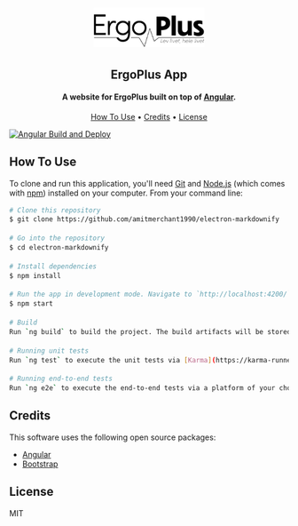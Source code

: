 <h1 align="center">
  <a href="http://www.ergoplus.dk"><img src="https://raw.githubusercontent.com/larsk7cdk/ergoplus-app/main/public/assets/images/logosort.png" alt="ErgoPlus" width="200"></a> 
</h1>

<h2 align="center">ErgoPlus App</h2>

<h4 align="center">A website for ErgoPlus built on top of <a href="http://angular.io" target="_blank">Angular</a>.</h4>

<p align="center">
  <a href="#how-to-use">How To Use</a> •
  <a href="#credits">Credits</a> •
  <a href="#license">License</a>
</p>

[![Angular Build and Deploy](https://github.com/larsk7cdk/ergoplus-app/actions/workflows/angular-main.yml/badge.svg)](https://github.com/larsk7cdk/ergoplus-app/actions/workflows/angular.yml)

## How To Use

To clone and run this application, you'll need [Git](https://git-scm.com) and [Node.js](https://nodejs.org/en/download/) (which comes with [npm](http://npmjs.com)) installed on your computer. From your command line:

```bash
# Clone this repository
$ git clone https://github.com/amitmerchant1990/electron-markdownify

# Go into the repository
$ cd electron-markdownify

# Install dependencies
$ npm install

# Run the app in development mode. Navigate to `http://localhost:4200/`. The application will automatically reload if you change any of the source files.
$ npm start
 
# Build
Run `ng build` to build the project. The build artifacts will be stored in the `dist/` directory.

# Running unit tests
Run `ng test` to execute the unit tests via [Karma](https://karma-runner.github.io).

# Running end-to-end tests
Run `ng e2e` to execute the end-to-end tests via a platform of your choice. To use this command, you need to first add a package that implements end-to-end testing capabilities.

```

## Credits

This software uses the following open source packages:

- [Angular](http://angular.io/)
- [Bootstrap](https://bootstrap.com/)

## License

MIT


